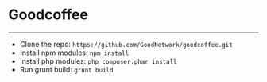 # Goodcoffee
---
- Clone the repo: `https://github.com/GoodNetwork/goodcoffee.git`
- Install npm modules: `npm install`
- Install php modules: `php composer.phar install`
- Run grunt build: `grunt build`
